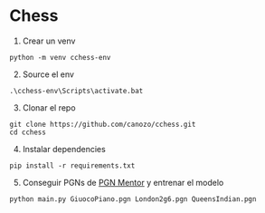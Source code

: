 # Chess

1. Crear un venv
```
python -m venv cchess-env
```

2. Source el env
```
.\cchess-env\Scripts\activate.bat
```

3. Clonar el repo
```
git clone https://github.com/canozo/cchess.git
cd cchess
```

4. Instalar dependencies
```
pip install -r requirements.txt
```

5. Conseguir PGNs de [PGN Mentor](https://www.pgnmentor.com/files.html) y entrenar el modelo
```
python main.py GiuocoPiano.pgn London2g6.pgn QueensIndian.pgn
```
